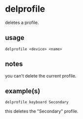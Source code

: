 # delprofile

deletes a profile.

## usage

```
delprofile <device> <name>
```

## notes

you can't delete the current profile.

## example(s)

```
delprofile keyboard Secondary
```

this deletes the "Secondary" profile.
